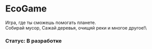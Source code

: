# EcoGame
Игра, где ты сможешь помогать планете.\
Собирай мусор, Сажай деревья, очищяй реки и многое другое!\

### Статус: В разработке
